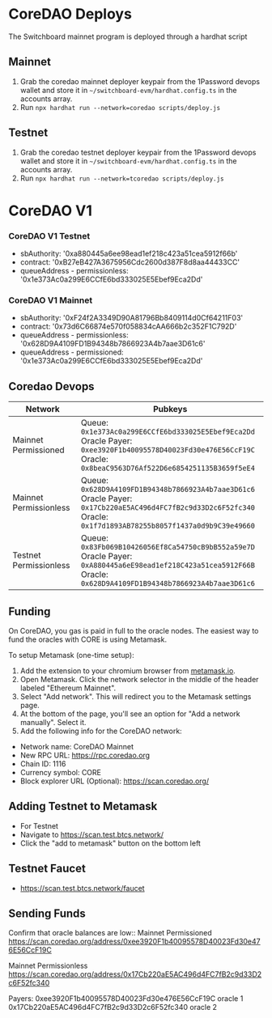 # CoreDAO Deploys

The Switchboard mainnet program is deployed through a hardhat script

## Mainnet

1. Grab the coredao mainnet deployer keypair from the 1Password devops wallet
   and store it in
   `~/switchboard-evm/hardhat.config.ts` in the accounts array.
2. Run `npx hardhat run --network=coredao scripts/deploy.js`

## Testnet

1. Grab the coredao testnet deployer keypair from the 1Password devops wallet
   and store it in
   `~/switchboard-evm/hardhat.config.ts` in the accounts array.
2. Run `npx hardhat run --network=tcoredao scripts/deploy.js`

# CoreDAO V1

### CoreDAO V1 Testnet

- sbAuthority: '0xa880445a6ee98ead1ef218c423a51cea5912f66b'
- contract: '0xB27eB427A3675956Cdc2600d387F8d8aa44433CC'
- queueAddress - permissionless: '0x1e373Ac0a299E6CCfE6bd333025E5Ebef9Eca2Dd'

### CoreDAO V1 Mainnet

- sbAuthority: '0xF24f2A3349D90A81796Bb8409114d0Cf64211F03'
- contract: '0x73d6C66874e570f058834cAA666b2c352F1C792D'
- queueAddress - permissionless: '0x628D9A4109FD1B94348b7866923A4b7aae3D61c6'
- queueAddress - permissioned: '0x1e373Ac0a299E6CCfE6bd333025E5Ebef9Eca2Dd'

## Coredao Devops

| Network                | Pubkeys                                                                                                                                                                         |
| ---------------------- | ------------------------------------------------------------------------------------------------------------------------------------------------------------------------------- |
| Mainnet Permissioned   | Queue: `0x1e373Ac0a299E6CCfE6bd333025E5Ebef9Eca2Dd` <br />Oracle Payer: `0xee3920F1b40095578D40023Fd30e476E56CcF19C` <br />Oracle: `0x8beaC9563D76Af522D6e6854251135B3659f5eE4` |
| Mainnet Permissionless | Queue: `0x628D9A4109FD1B94348b7866923A4b7aae3D61c6` <br />Oracle Payer: `0x17Cb220aE5AC496d4FC7fB2c9d33D2c6F52fc340` <br />Oracle: `0x1f7d1893AB78255b8057f1437a0d9b9C39e49660` |
| Testnet Permissionless | Queue: `0x83Fb069B10426056Ef8Ca54750cB9bB552a59e7D` <br />Oracle Payer: `0xA880445a6eE98ead1ef218C423a51cea5912F66B` <br />Oracle: `0x628D9A4109FD1B94348b7866923A4b7aae3D61c6` |

## Funding

On CoreDAO, you gas is paid in full to the oracle nodes. The easiest way to fund the oracles with CORE is using Metamask.

To setup Metamask (one-time setup):

1. Add the extension to your chromium browser from [metamask.io](https://metamask.io/).
2. Open Metamask. Click the network selector in the middle of the header labeled "Ethereum Mainnet".
3. Select "Add network". This will redirect you to the Metamask settings page.
4. At the bottom of the page, you'll see an option for "Add a network manually". Select it.
5. Add the following info for the CoreDAO network:

- Network name: CoreDAO Mainnet
- New RPC URL: https://rpc.coredao.org
- Chain ID: 1116
- Currency symbol: CORE
- Block explorer URL (Optional): https://scan.coredao.org/

## Adding Testnet to Metamask

- For Testnet
- Navigate to https://scan.test.btcs.network/
- Click the "add to metamask" button on the bottom left

## Testnet Faucet

- https://scan.test.btcs.network/faucet

## Sending Funds

Confirm that oracle balances are low::
Mainnet Permissioned
https://scan.coredao.org/address/0xee3920F1b40095578D40023Fd30e476E56CcF19C

Mainnet Permissionless
https://scan.coredao.org/address/0x17Cb220aE5AC496d4FC7fB2c9d33D2c6F52fc340


Payers:
0xee3920F1b40095578D40023Fd30e476E56CcF19C oracle 1
0x17Cb220aE5AC496d4FC7fB2c9d33D2c6F52fc340 oracle 2

